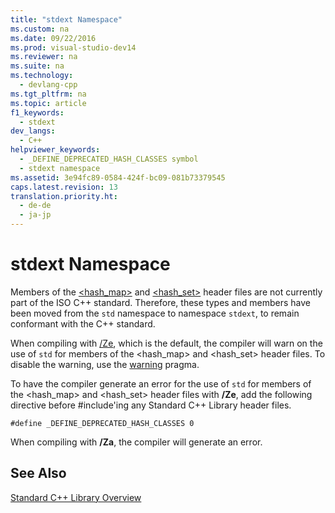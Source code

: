 ```yaml
---
title: "stdext Namespace"
ms.custom: na
ms.date: 09/22/2016
ms.prod: visual-studio-dev14
ms.reviewer: na
ms.suite: na
ms.technology: 
  - devlang-cpp
ms.tgt_pltfrm: na
ms.topic: article
f1_keywords: 
  - stdext
dev_langs: 
  - C++
helpviewer_keywords: 
  - _DEFINE_DEPRECATED_HASH_CLASSES symbol
  - stdext namespace
ms.assetid: 3e94fc89-0584-424f-bc09-081b73379545
caps.latest.revision: 13
translation.priority.ht: 
  - de-de
  - ja-jp
---
```

# stdext Namespace
Members of the [<hash_map>](../vs140/-hash_map-.md) and [<hash_set>](../vs140/-hash_set-.md) header files are not currently part of the ISO C++ standard. Therefore, these types and members have been moved from the `std` namespace to namespace `stdext`, to remain conformant with the C++ standard.  
  
 When compiling with [/Ze](../vs140/-za---ze--disable-language-extensions-.md), which is the default, the compiler will warn on the use of `std` for members of the <hash_map> and <hash_set> header files. To disable the warning, use the [warning](../vs140/warning.md) pragma.  
  
 To have the compiler generate an error for the use of `std` for members of the <hash_map> and <hash_set> header files with **/Ze**, add the following directive before #include'ing any Standard C++ Library header files.  
  
```  
#define _DEFINE_DEPRECATED_HASH_CLASSES 0  
```  
  
 When compiling with **/Za**, the compiler will generate an error.  
  
## See Also  
 [Standard C++ Library Overview](../vs140/c---standard-library-overview.md)
